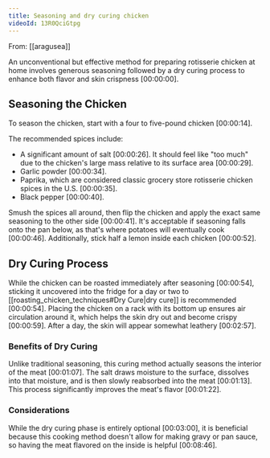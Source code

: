 ```yaml
---
title: Seasoning and dry curing chicken
videoId: 13R0QciGtpg
---
```


From: [[aragusea]] <br/> 

An unconventional but effective method for preparing rotisserie chicken at home involves generous seasoning followed by a dry curing process to enhance both flavor and skin crispness <a class="yt-timestamp" data-t="00:00:00">[00:00:00]</a>.

## Seasoning the Chicken

To season the chicken, start with a four to five-pound chicken <a class="yt-timestamp" data-t="00:00:14">[00:00:14]</a>.

The recommended spices include:
*   A significant amount of salt <a class="yt-timestamp" data-t="00:00:26">[00:00:26]</a>. It should feel like "too much" due to the chicken's large mass relative to its surface area <a class="yt-timestamp" data-t="00:00:29">[00:00:29]</a>.
*   Garlic powder <a class="yt-timestamp" data-t="00:00:34">[00:00:34]</a>.
*   Paprika, which are considered classic grocery store rotisserie chicken spices in the U.S. <a class="yt-timestamp" data-t="00:00:35">[00:00:35]</a>.
*   Black pepper <a class="yt-timestamp" data-t="00:00:40">[00:00:40]</a>.

Smush the spices all around, then flip the chicken and apply the exact same seasoning to the other side <a class="yt-timestamp" data-t="00:00:41">[00:00:41]</a>. It's acceptable if seasoning falls onto the pan below, as that's where potatoes will eventually cook <a class="yt-timestamp" data-t="00:00:46">[00:00:46]</a>. Additionally, stick half a lemon inside each chicken <a class="yt-timestamp" data-t="00:00:52">[00:00:52]</a>.

## Dry Curing Process

While the chicken can be roasted immediately after seasoning <a class="yt-timestamp" data-t="00:00:54">[00:00:54]</a>, sticking it uncovered into the fridge for a day or two to [[roasting_chicken_techniques#Dry Cure|dry cure]] is recommended <a class="yt-timestamp" data-t="00:00:54">[00:00:54]</a>. Placing the chicken on a rack with its bottom up ensures air circulation around it, which helps the skin dry out and become crispy <a class="yt-timestamp" data-t="00:00:59">[00:00:59]</a>. After a day, the skin will appear somewhat leathery <a class="yt-timestamp" data-t="00:02:57">[00:02:57]</a>.

### Benefits of Dry Curing

Unlike traditional seasoning, this curing method actually seasons the interior of the meat <a class="yt-timestamp" data-t="00:01:07">[00:01:07]</a>. The salt draws moisture to the surface, dissolves into that moisture, and is then slowly reabsorbed into the meat <a class="yt-timestamp" data-t="00:01:13">[00:01:13]</a>. This process significantly improves the meat's flavor <a class="yt-timestamp" data-t="00:01:22">[00:01:22]</a>.

### Considerations
While the dry curing phase is entirely optional <a class="yt-timestamp" data-t="00:03:00">[00:03:00]</a>, it is beneficial because this cooking method doesn't allow for making gravy or pan sauce, so having the meat flavored on the inside is helpful <a class="yt-timestamp" data-t="00:08:46">[00:08:46]</a>.